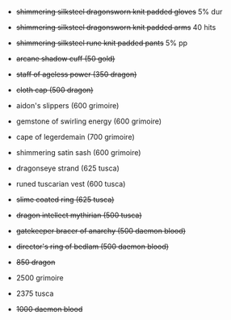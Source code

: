 + ~~shimmering silksteel dragonsworn knit padded gloves~~ 5% dur
+ ~~shimmering silksteel dragonsworn knit padded arms~~ 40 hits
+ ~~shimmering silksteel rune knit padded pants~~ 5% pp
+ ~~arcane shadow cuff (50 gold)~~
+ ~~staff of ageless power (350 dragon)~~
+ ~~cloth cap (500 dragon)~~
+ aidon's slippers (600 grimoire)
+ gemstone of swirling energy (600 grimoire)
+ cape of legerdemain (700 grimoire)
+ shimmering satin sash (600 grimoire)
+ dragonseye strand (625 tusca)
+ runed tuscarian vest (600 tusca)
+ ~~slime coated ring (625 tusca)~~
+ ~~dragon intellect mythirian (500 tusca)~~
+ ~~gatekeeper bracer of anarchy (500 daemon blood)~~
+ ~~director's ring of bedlam (500 daemon blood)~~


+ ~~850 dragon~~
+ 2500 grimoire
+ 2375 tusca
+ ~~1000 daemon blood~~

